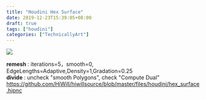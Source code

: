 ```yaml
---
title: "Houdini Hex Surface"
date: 2019-12-23T15:39:05+08:00
draft: true
tags: ["houdini"]
categories: ["TechnicallyArt"]
---
```


![](/images/hex_surface.png)

**remesh** : iterations=5，smooth=0, EdgeLengths=Adaptive,Density=1,Gradation=0.25  
**divide** : uncheck "smooth Polygons", check "Compute Dual"  
<https://github.com/HiWill/hiwillsource/blob/master/files/houdini/hex_surface.hipnc>